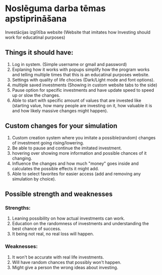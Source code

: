 # Noslēguma darba tēmas apstiprināšana
 Investācijas izglītība website 
(Website that imitates how Investing should work for educatinal purposes)

## Things it should have:
  1. Log in system. (Simple username or gmail and password)
  2. Explaning how it works with popups simplify how the program works and telling multiple times that this is an educatinal purposes website.
  3. Settings with quality of life chocies (Dark/Light mode and font options).
  4. multiple saved investments (Showing in custom website tabs to the side)
  5. Pause option for specific investments and have update speed to speed up or slow the changes.
  6. Able to start with specific amount of values that are invested like (starting value, how many people are investing on it, how valuable it is and how likely massive changes might happen).
   
## Custom changes for your simulation
  1. Custom creation system where you imitate a possible(random) changes of investment going rising/lowering.
  2. Be able to pause and continue the imitated investment.
  3. hovering over showing more information and possible chances of it changing.
  4. Influence the changes and how much "money" goes inside and calculates the possible effects it might add.
  5. Able to select favorites for easier access (add and removing any simulation by choice). 

## Possible strength and weaknesses
  ### Strengths:
   1. Leaning possibility on how actual investments can work.
   2. Education on the randomness of investments and understanding the best chance of success.
   3. It being not real, no real loss will happen.
  ### Weaknesses:
   1. It won't be accurate with real life investments.
   2. Will have random chances that possibly won't happen.
   3. Might give a person the wrong ideas about investing.
